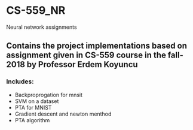 # CS-559_NR
Neural network assignments
## Contains the project implementations based on assignment given in CS-559 course in the fall-2018 by Professor Erdem Koyuncu
### Includes:
- Backproprogation for mnsit
- SVM on a dataset
- PTA for MNIST
- Gradient descent and newton menthod
- PTA algorithm 
